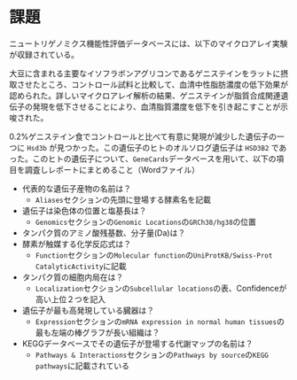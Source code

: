 # 課題

ニュートリゲノミクス機能性評価データベースには、以下のマイクロアレイ実験が収録されている。

大豆に含まれる主要なイソフラボンアグリコンであるゲニステインをラットに摂取させたところ、コントロール試料と比較して、血清中性脂肪濃度の低下効果が認められた。詳しいマイクロアレイ解析の結果、ゲニステインが脂質合成関連遺伝子の発現を低下させることにより、血清脂質濃度を低下を引き起こすことが示唆された。

0.2%ゲニステイン食でコントロールと比べて有意に発現が減少した遺伝子の一つに `Hsd3b` が見つかった。この遺伝子のヒトのオルソログ遺伝子は `HSD3B2` であった。このヒトの遺伝子について、`GeneCards`データベースを用いて、以下の項目を調査しレポートにまとめること（Wordファイル）

- 代表的な遺伝子産物の名前は？
  - `Aliases`セクションの先頭に登場する酵素名を記載
- 遺伝子は染色体の位置と塩基長は？
  - `Genomics`セクションの`Genomic Locations`の`GRCh38/hg38`の位置
- タンパク質のアミノ酸残基数、分子量(Da)は？
- 酵素が触媒する化学反応式は？
  - `Function`セクションの`Molecular function`の`UniProtKB/Swiss-Prot CatalyticActivity`に記載
- タンパク質の細胞内局在は？
  - `Localization`セクションの`Subcellular locations`の表、Confidenceが高い上位２つを記入
- 遺伝子が最も高発現している臓器は？
  - `Expression`セクションの`mRNA expression in normal human tissues`の最も左端の棒グラフが長い組織は？
- KEGGデータベースでその遺伝子が登場する代謝マップの名前は？
  - `Pathways & Interactions`セクションの`Pathways by source`の`KEGG pathways`に記載されている
